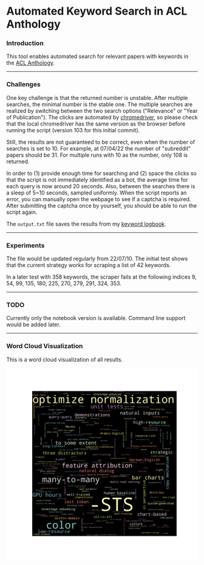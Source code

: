 # Automated Keyword Search in ACL Anthology

### Introduction

This tool enables automated search for relevant papers with keywords in the [ACL Anthology](https://aclanthology.org). 

---

### Challenges

One key challenge is that the returned number is unstable. After multiple searches, the minimal number is the stable one. The multiple searches are realized by switching between the two search options ("Relevance" or "Year of Publication"). The clicks are automated by [chromedriver](https://chromedriver.chromium.org), so please check that the local chromedriver has the same version as the browser before running the script (version 103 for this initial commit).

Still, the results are not guaranteed to be correct, even when the number of searches is set to 10. For example, at 07/04/22 the number of "subreddit" papers should be 31. For multiple runs with 10 as the number, only 108 is returned.

In order to (1) provide enough time for searching and (2) space the clicks so that the script is not immediately identified as a bot, the average time for each query is now around 20 seconds. Also, between the searches there is a sleep of 5~10 seconds, sampled uniformly. When the script reports an error, you can manually open the webpage to see if a captcha is required. After submitting the captcha once by yourself, you should be able to run the script again.

The `output.txt` file saves the results from my [keyword logbook](https://kt2k01.github.io/posts/2022/07/keyword/).

---

### Experiments

The file would be updated regularly from 22/07/10. The initial test shows that the current strategy works for scraping a list of 42 keywords. 

In a later test with 358 keywords, the scraper fails at the following indices 9, 54, 99, 135, 180, 225, 270, 279, 291, 324, 353.

---

### TODO

Currently only the notebook version is available. Command line support would be added later.

---

### Word Cloud Visualization

This is a word cloud visualization of all results.

![WordCloud](wordcloud.png)
